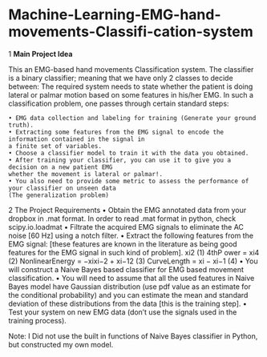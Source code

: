 # Machine-Learning-EMG-hand-movements-Classifi-cation-system

1   **Main Project Idea**

This an EMG-based hand movements Classification system. The classifier is a 
binary classifier; meaning that we have  only 2 classes to decide between:  The required system 
needs to state  whether the patient is doing lateral or palmar motion based on some features in 
his/her EMG.
In such a classification problem, one passes through certain standard    steps:

    • EMG data collection and labeling for training (Generate your ground truth).
    • Extracting some features from the EMG signal to encode the information contained in the signal in 
    a finite set of variables.
    • Choose a classifier model to train it with the data you obtained.
    • After training your classifier, you can use it to give you a decision on a new patient EMG 
    whether the movement is lateral or palmar!.
    • You also need to provide some metric to assess the performance of your classifier on unseen data 
    (The generalization problem)

2    The Project Requirements
• Obtain the EMG annotated data from your dropbox in .mat format. In order to read .mat format in 
python, check scipy.io.loadmat
• Filtrate the acquired EMG signals to eliminate the AC noise [60 Hz] using a notch filter.
• Extract the following features from the EMG signal: [these features are known in the literature 
as being good features for the EMG signal in such kind of problem].
  xi2                                                        (1)
4thP ower =       xi4                                                            (2)
NonlinearEnergy =      −xixi−2 + xi−12                                                        (3)
CurveLength =      xi − xi−1                                                        (4)
• You will construct a Naive Bayes based classifier for EMG based movement classification.
• You will need to assume that all the used features in Naive Bayes model have Gaussian 
distribution (use pdf value as an estimate for the conditional probability) and you can estimate 
the mean and standard deviation of these distributions from the data [this is the training step].
• Test your system on new EMG data (don’t use the signals used in the training process).

Note:  I Did not  use the built in functions of Naive Bayes classifier in Python, but constructed my own 
  model.

